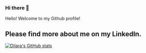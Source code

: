 ### Hi there 👋
 <p><span id="greeting">Hello!</span> Welcome to my Github profile!</p>


 

  <h2> Please find more about me on my LinkedIn. </h2>

</html>



[![Dilara's GitHub stats](https://github-readme-stats.vercel.app/api?username=trickydaze)](https://github.com/anuraghazra/github-readme-stats)

